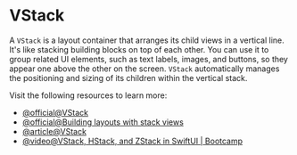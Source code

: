 # VStack

A `VStack` is a layout container that arranges its child views in a vertical line. It's like stacking building blocks on top of each other. You can use it to group related UI elements, such as text labels, images, and buttons, so they appear one above the other on the screen. `VStack` automatically manages the positioning and sizing of its children within the vertical stack.

Visit the following resources to learn more:

- [@official@VStack](https://developer.apple.com/documentation/swiftui/vstack)
- [@official@Building layouts with stack views](https://developer.apple.com/documentation/swiftui/building-layouts-with-stack-views)
- [@article@VStack](https://www.swiftuifieldguide.com/layout/vstack/)
- [@video@VStack, HStack, and ZStack in SwiftUI | Bootcamp](https://www.youtube.com/watch?v=pv-vbUEzimk)